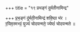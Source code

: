 +++
title = "१९ प्रभङ्गं दुर्मतीनामिन्द्र"

+++
प्र॒भ॒ङ्गं दु॑र्मती॒नामिन्द्र॑ शवि॒ष्ठा भ॑र ।  
र॒यिम॒स्मभ्यं॒ युज्यं॑ चोदयन्मते॒ ज्येष्ठं॑ चोदयन्मते ॥